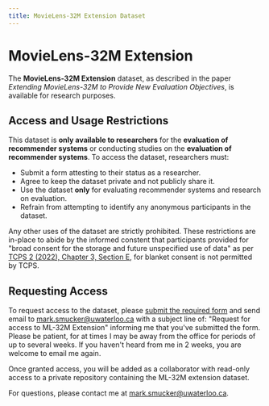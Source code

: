 ```yaml
---
title: MovieLens-32M Extension Dataset
---
```


# MovieLens-32M Extension

The **MovieLens-32M Extension** dataset, as described in the paper
*Extending MovieLens-32M to Provide New Evaluation Objectives*, is
available for research purposes.  

## **Access and Usage Restrictions**

This dataset is **only available to researchers** for the **evaluation
of recommender systems** or conducting studies on the **evaluation of
recommender systems**. To access the dataset, researchers must:

- Submit a form attesting to their status as a researcher.
- Agree to keep the dataset private and not publicly share it.
- Use the dataset **only** for evaluating recommender systems and research on evaluation.
- Refrain from attempting to identify any anonymous participants in the dataset.

Any other uses of the dataset are strictly prohibited.  These
restrictions are in-place to abide by the informed constent that
participants provided for "broad consent for the storage and future
unspecified use of data" as per [TCPS 2 (2022), Chapter 3, Section
E](https://ethics.gc.ca/eng/tcps2-eptc2_2022_chapter3-chapitre3.html#e),
for blanket consent is not permitted by TCPS.

## **Requesting Access**

To request access to the dataset, please [submit the required form](#)
and send email to
[mark.smucker@uwaterloo.ca](mailto:mark.smucker@uwaterloo.ca) with a
subject line of: "Request for access to ML-32M Extension" informing me
that you've submitted the form.  Please be patient, for at times I may
be away from the office for periods of up to several weeks.  If you
haven't heard from me in 2 weeks, you are welcome to email me again.

Once granted access, you will be added as a collaborator with
read-only access to a private repository containing the ML-32M
extension dataset.

For questions, please contact me at [mark.smucker@uwaterloo.ca](mailto:mark.smucker@uwaterloo.ca).

